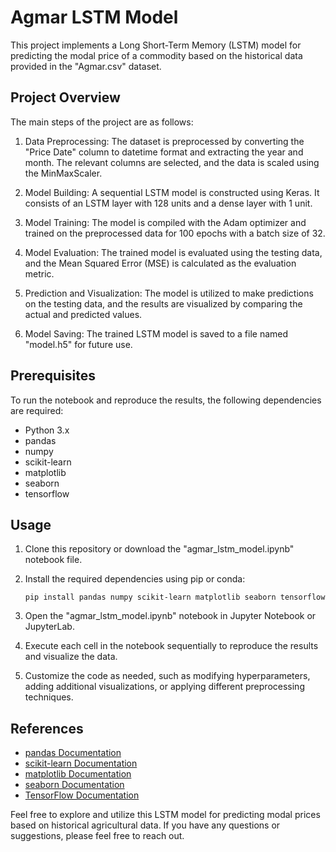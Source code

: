 # Agmar LSTM Model

This project implements a Long Short-Term Memory (LSTM) model for predicting the modal price of a commodity based on the historical data provided in the "Agmar.csv" dataset.

## Project Overview

The main steps of the project are as follows:

1. Data Preprocessing: The dataset is preprocessed by converting the "Price Date" column to datetime format and extracting the year and month. The relevant columns are selected, and the data is scaled using the MinMaxScaler.

2. Model Building: A sequential LSTM model is constructed using Keras. It consists of an LSTM layer with 128 units and a dense layer with 1 unit.

3. Model Training: The model is compiled with the Adam optimizer and trained on the preprocessed data for 100 epochs with a batch size of 32.

4. Model Evaluation: The trained model is evaluated using the testing data, and the Mean Squared Error (MSE) is calculated as the evaluation metric.

5. Prediction and Visualization: The model is utilized to make predictions on the testing data, and the results are visualized by comparing the actual and predicted values.

6. Model Saving: The trained LSTM model is saved to a file named "model.h5" for future use.

## Prerequisites

To run the notebook and reproduce the results, the following dependencies are required:

- Python 3.x
- pandas
- numpy
- scikit-learn
- matplotlib
- seaborn
- tensorflow

## Usage

1. Clone this repository or download the "agmar_lstm_model.ipynb" notebook file.

2. Install the required dependencies using pip or conda:

   ```shell
   pip install pandas numpy scikit-learn matplotlib seaborn tensorflow
   ```

3. Open the "agmar_lstm_model.ipynb" notebook in Jupyter Notebook or JupyterLab.

4. Execute each cell in the notebook sequentially to reproduce the results and visualize the data.

5. Customize the code as needed, such as modifying hyperparameters, adding additional visualizations, or applying different preprocessing techniques.

## References

- [pandas Documentation](https://pandas.pydata.org/docs/)
- [scikit-learn Documentation](https://scikit-learn.org/stable/documentation.html)
- [matplotlib Documentation](https://matplotlib.org/contents.html)
- [seaborn Documentation](https://seaborn.pydata.org/tutorial.html)
- [TensorFlow Documentation](https://www.tensorflow.org/api_docs)



Feel free to explore and utilize this LSTM model for predicting modal prices based on historical agricultural data. If you have any questions or suggestions, please feel free to reach out.
